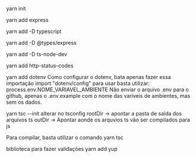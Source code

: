 yarn init

yarn add express

yarn add -D typescript

yarn add -D @types/express

yarn add -D ts-node-dev

yarn add http-status-codes

yarn add dotenv
Como configurar o dotenv, bata apenas fazer essa importação import "dotenv/config"
para usar basta utilizar: process.env.NOME_VARIAVEL_AMBIENTE
Não enviar o arquivo .env para o github, apenas o .env.example com o nome das variveis de ambientes, mas sem os dados.

yarn tsc --init
alterar no tsconfig
rootDir -> apontar a pasta de saída dos arquivos ts
outDir -> Apontar aonde os arquvios ts vão ser compilados para js

Para compilar, basta utilizar o comando yarn tsc

biblioteca para fazer validações
yarn add yup 